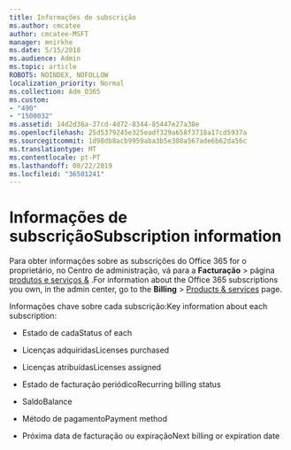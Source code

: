 ```yaml
---
title: Informações de subscrição
ms.author: cmcatee
author: cmcatee-MSFT
manager: mnirkhe
ms.date: 5/15/2018
ms.audience: Admin
ms.topic: article
ROBOTS: NOINDEX, NOFOLLOW
localization_priority: Normal
ms.collection: Adm_O365
ms.custom:
- "490"
- "1500032"
ms.assetid: 14d2d36a-37cd-4d72-8344-85447e27a38e
ms.openlocfilehash: 25d5379245e325eadf329a658f3718a17cd5937a
ms.sourcegitcommit: 1d98db8acb9959aba3b5e308a567ade6b62da56c
ms.translationtype: MT
ms.contentlocale: pt-PT
ms.lasthandoff: 08/22/2019
ms.locfileid: "36501241"
---
```

# <a name="subscription-information"></a><span data-ttu-id="25bcf-102">Informações de subscrição</span><span class="sxs-lookup"><span data-stu-id="25bcf-102">Subscription information</span></span>

<span data-ttu-id="25bcf-103">Para obter informações sobre as subscrições do Office 365 for o proprietário, no Centro de administração, vá para a **Facturação** \> página [produtos e serviços &](https://go.microsoft.com/fwlink/p/?linkid=842054) .</span><span class="sxs-lookup"><span data-stu-id="25bcf-103">For information about the Office 365 subscriptions you own, in the admin center, go to the **Billing** \> [Products & services](https://go.microsoft.com/fwlink/p/?linkid=842054) page.</span></span>
  
<span data-ttu-id="25bcf-104">Informações chave sobre cada subscrição:</span><span class="sxs-lookup"><span data-stu-id="25bcf-104">Key information about each subscription:</span></span>
  
- <span data-ttu-id="25bcf-105">Estado de cada</span><span class="sxs-lookup"><span data-stu-id="25bcf-105">Status of each</span></span>

- <span data-ttu-id="25bcf-106">Licenças adquiridas</span><span class="sxs-lookup"><span data-stu-id="25bcf-106">Licenses purchased</span></span>

- <span data-ttu-id="25bcf-107">Licenças atribuídas</span><span class="sxs-lookup"><span data-stu-id="25bcf-107">Licenses assigned</span></span>

- <span data-ttu-id="25bcf-108">Estado de facturação periódico</span><span class="sxs-lookup"><span data-stu-id="25bcf-108">Recurring billing status</span></span>

- <span data-ttu-id="25bcf-109">Saldo</span><span class="sxs-lookup"><span data-stu-id="25bcf-109">Balance</span></span>

- <span data-ttu-id="25bcf-110">Método de pagamento</span><span class="sxs-lookup"><span data-stu-id="25bcf-110">Payment method</span></span>

- <span data-ttu-id="25bcf-111">Próxima data de facturação ou expiração</span><span class="sxs-lookup"><span data-stu-id="25bcf-111">Next billing or expiration date</span></span>